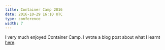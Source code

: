 ```yaml
---
title: Container Camp 2016
date: 2016-10-29 16:10 UTC
type: conference
width: 7
---
```


I very much enjoyed Container Camp. I wrote a blog post about what
I learnt [here](https://charlieegan3.com/blog/2016/09/09/til-at-container-camp.html).

